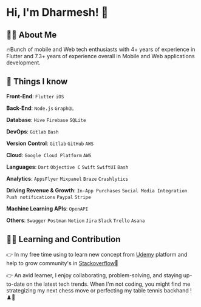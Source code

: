 
# Hi, I'm Dharmesh! 👋


## 🧑‍💻 About Me
🔥Bunch of mobile and Web tech enthusiasts with 4+ years of experience in Flutter and 7.3+ years of experience overall in Mobile and Web applications development.


## 👀 Things I know

**Front-End**: `Flutter` `iOS`

**Back-End**: `Node.js` `GraphQL`

**Database**: `Hive` `Firebase` `SQLite`

**DevOps**: `Gitlab` `Bash`

**Version Control**: `Gitlab` `GitHub` `AWS`

**Cloud**: `Google Cloud Platform` `AWS`

**Languages**: `Dart` `Objective C` `Swift` `SwiftUI` `Bash`

**Analytics**: `AppsFlyer` `Mixpanel` `Braze` `Crashlytics`

**Driving Revenue & Growth**: `In-App Purchases` `Social Media Integration` `Push notifications` `Paypal` `Stripe`

**Machine Learning APIs**: `OpenAPI`

**Others**: `Swagger` `Postman` `Notion` `Jira` `Slack` `Trello` `Asana`




## 🚀🎉 Learning and Contribution
👉 In my free time using to learn new concept from [Udemy](https://www.linkedin.com/in/dharmeshm10/details/certifications/) platform and help to grow community's in [Stackoverflow](https://stackoverflow.com/users/4641505/dharmesh-mansata)🎉

👉 An avid learner, I enjoy collaborating, problem-solving, and staying up-to-date on the latest tech trends. When I'm not coding, you might find me strategizing my next chess move or perfecting my table tennis backhand ! ♟️🏓

